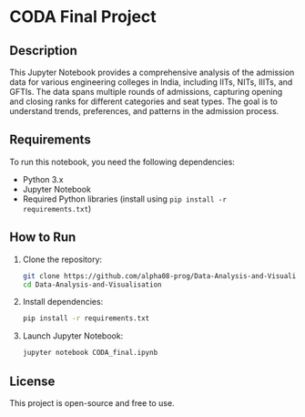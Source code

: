 # CODA Final Project

## Description
This Jupyter Notebook provides a comprehensive analysis of the admission data for various engineering colleges in India, including IITs, NITs, IIITs, and GFTIs. The data spans multiple rounds of admissions, capturing opening and closing ranks for different categories and seat types. The goal is to understand trends, preferences, and patterns in the admission process.

## Requirements
To run this notebook, you need the following dependencies:
- Python 3.x
- Jupyter Notebook
- Required Python libraries (install using `pip install -r requirements.txt`)

## How to Run
1. Clone the repository:  
   ```sh
   git clone https://github.com/alpha08-prog/Data-Analysis-and-Visualisation
   cd Data-Analysis-and-Visualisation
   ```
2. Install dependencies:  
   ```sh
   pip install -r requirements.txt
   ```
3. Launch Jupyter Notebook:  
   ```sh
   jupyter notebook CODA_final.ipynb
   ```

## License
This project is open-source and free to use.

